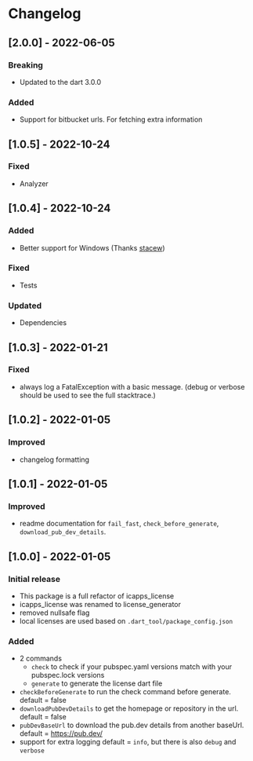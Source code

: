 # Changelog
## [2.0.0] - 2022-06-05
### Breaking
- Updated to the dart 3.0.0
### Added
- Support for bitbucket urls. For fetching extra information

## [1.0.5] - 2022-10-24
### Fixed
- Analyzer

## [1.0.4] - 2022-10-24
### Added
- Better support for Windows (Thanks [stacew](https://github.com/stacew))
### Fixed
- Tests
### Updated
- Dependencies

## [1.0.3] - 2022-01-21
### Fixed
- always log a FatalException with a basic message. (debug or verbose should be used to see the full stacktrace.)

## [1.0.2] - 2022-01-05
### Improved
- changelog formatting

## [1.0.1] - 2022-01-05
### Improved
- readme documentation for `fail_fast`, `check_before_generate`, `download_pub_dev_details`.

## [1.0.0] - 2022-01-05
### Initial release
- This package is a full refactor of icapps_license
- icapps_license was renamed to license_generator
- removed nullsafe flag
- local licenses are used based on `.dart_tool/package_config.json`

### Added
- 2 commands
    - `check` to check if your pubspec.yaml versions match with your pubspec.lock versions
    - `generate` to generate the license dart file
- `checkBeforeGenerate` to run the check command before generate. default = false
- `downloadPubDevDetails` to get the homepage or repository in the url. default = false
- `pubDevBaseUrl` to download the pub.dev details from another baseUrl. default = https://pub.dev/
- support for extra logging default = `info`, but there is also `debug` and `verbose`
